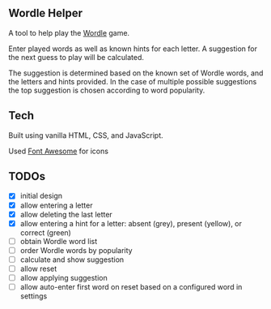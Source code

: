 ## Wordle Helper

A tool to help play the [Wordle](https://www.powerlanguage.co.uk/wordle/) game.

Enter played words as well as known hints for each letter.  A suggestion for the next guess to play will be calculated.

The suggestion is determined based on the known set of Wordle words, and the letters and hints provided. In the case of multiple possible suggestions the top suggestion is chosen according to word popularity.

## Tech
Built using vanilla HTML, CSS, and JavaScript. 

Used [Font Awesome](https://fontawesome.com/) for icons  

## TODOs
* [x] initial design
* [x] allow entering a letter
* [x] allow deleting the last letter
* [x] allow entering a hint for a letter: absent (grey), present (yellow), or correct (green)
* [ ] obtain Wordle word list
* [ ] order Wordle words by popularity  
* [ ] calculate and show suggestion
* [ ] allow reset
* [ ] allow applying suggestion
* [ ] allow auto-enter first word on reset based on a configured word in settings
